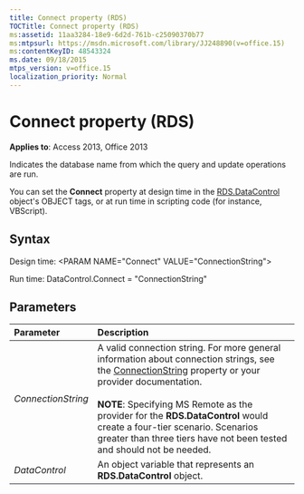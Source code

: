 ```yaml
---
title: Connect property (RDS)
TOCTitle: Connect property (RDS)
ms:assetid: 11aa3284-18e9-6d2d-761b-c25090370b77
ms:mtpsurl: https://msdn.microsoft.com/library/JJ248890(v=office.15)
ms:contentKeyID: 48543324
ms.date: 09/18/2015
mtps_version: v=office.15
localization_priority: Normal
---
```


# Connect property (RDS)

**Applies to**: Access 2013, Office 2013

Indicates the database name from which the query and update operations are run.

You can set the **Connect** property at design time in the [RDS.DataControl](datacontrol-object-rds.md) object's OBJECT tags, or at run time in scripting code (for instance, VBScript).

## Syntax

Design time: \<PARAM NAME="Connect" VALUE="ConnectionString"\>

Run time: DataControl.Connect = "ConnectionString"

## Parameters

|Parameter|Description|
|:--------|:----------|
|*ConnectionString* |A valid connection string. For more general information about connection strings, see the [ConnectionString](connectionstring-property-ado.md) property or your provider documentation.<br/><br/>**NOTE**: Specifying MS Remote as the provider for the **RDS.DataControl** would create a four-tier scenario. Scenarios greater than three tiers have not been tested and should not be needed.|
|*DataControl* |An object variable that represents an **RDS.DataControl** object.|

